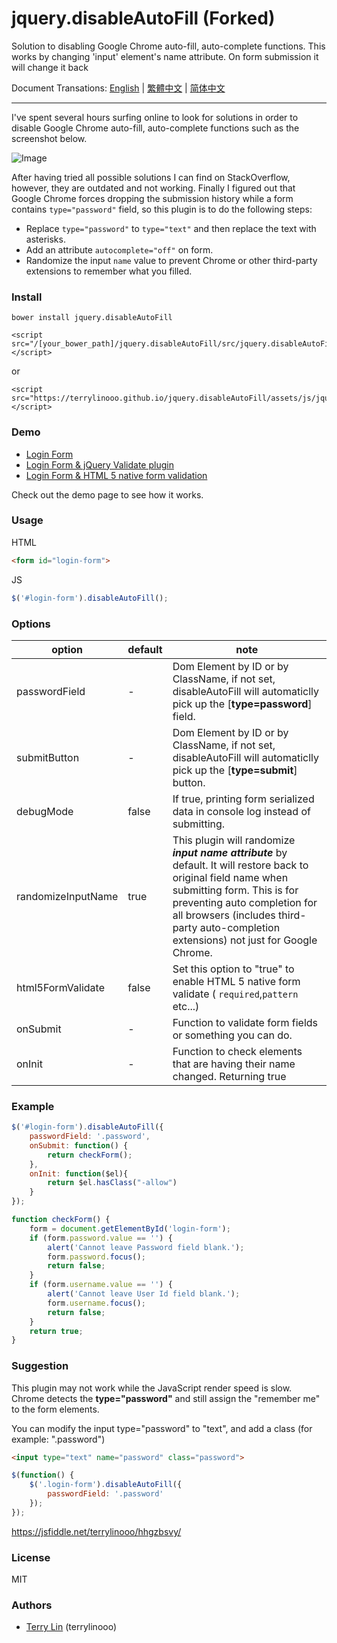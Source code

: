# jquery.disableAutoFill (Forked)

Solution to disabling Google Chrome auto-fill, auto-complete functions. This works by changing 'input' element's name attribute. On form submission it will change it back

Document Transations: [English](./README.md) | [繁體中文](./README_zh_TW.md) | [简体中文](./README_zh_CN.md)

----

I've spent several hours surfing online to look for solutions in order to disable Google Chrome auto-fill, auto-complete functions such as the screenshot below. 

![Image](https://i.imgur.com/j5Mw1ly.png)

After having tried all possible solutions I can find on StackOverflow, however, they are outdated and not working. Finally I figured out that Google Chrome forces dropping the submission history while a form contains `type="password"` field, so this plugin is to do the following steps:

- Replace `type="password"` to `type="text"` and then replace the text with asterisks.
- Add an attribute `autocomplete="off"` on form.
- Randomize the input `name` value to prevent Chrome or other third-party extensions to remember what you filled.

### Install

```
bower install jquery.disableAutoFill
```
```
<script src="/[your_bower_path]/jquery.disableAutoFill/src/jquery.disableAutoFill.min.js"></script>
```

or

```
<script src="https://terrylinooo.github.io/jquery.disableAutoFill/assets/js/jquery.disableAutoFill.min.js"></script>
```


### Demo

- [Login Form](https://terrylinooo.github.io/jquery.disableAutoFill/)
- [Login Form & jQuery Validate plugin](https://terrylinooo.github.io/jquery.disableAutoFill/jquery-validate.html)
- [Login Form & HTML 5 native form validation](https://terrylinooo.github.io/jquery.disableAutoFill/html5-form-validate.html)

Check out the demo page to see how it works.

### Usage

HTML
```html
<form id="login-form">
```

JS
```javascript
$('#login-form').disableAutoFill();
```

### Options

option | default | note 
---- | --- | ---
passwordField | - | Dom Element by ID or by ClassName, if not set, disableAutoFill will automaticlly pick up the [**type=password**] field.
submitButton | - | Dom Element by ID or by ClassName, if not set, disableAutoFill will automaticlly pick up the [**type=submit**] button.
debugMode | false | If true, printing form serialized data in console log instead of submitting.
randomizeInputName | true | This plugin will randomize <i><strong>input name attribute</strong></i> by default. It will restore back to original field name when submitting form. This is for preventing auto completion for all browsers (includes third-party auto-completion extensions) not just for Google Chrome.
html5FormValidate | false | Set this option to "true" to enable HTML 5 native form validate ( `required`,`pattern` etc...)
onSubmit | - | Function to validate form fields or something you can do.
onInit | - | Function to check elements that are having their name changed. Returning true|false will apply a name change or not 

### Example

```javascript
$('#login-form').disableAutoFill({
    passwordField: '.password',
    onSubmit: function() {
        return checkForm();
    },
    onInit: function($el){
        return $el.hasClass("-allow")
    }
});

function checkForm() {
    form = document.getElementById('login-form');
    if (form.password.value == '') {
        alert('Cannot leave Password field blank.');
        form.password.focus();
        return false;
    }
    if (form.username.value == '') {
        alert('Cannot leave User Id field blank.');
        form.username.focus();
        return false;
    }
    return true;
}
```

### Suggestion

This plugin may not work while the JavaScript render speed is slow. 
Chrome detects the **type="password"** and still assign the "remember me" to the form elements.

You can modify the input type="password" to "text", and add a class (for example: ".password")

```html
<input type="text" name="password" class="password">
```

```javascript
$(function() {
    $('.login-form').disableAutoFill({
        passwordField: '.password'
    });
});
```
https://jsfiddle.net/terrylinooo/hhgzbsvy/

### License

MIT

### Authors

* <a href="https://en.dictpedia.org">Terry Lin</a> (terrylinooo)




